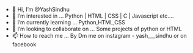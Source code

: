 - 👋 Hi, I’m @YashSindhu
- 👀 I’m interested in ... Python | HTML | CSS | C | Javascript etc....
- 🌱 I’m currently learning ... Python,HTML,CSS
- 💞️ I’m looking to collaborate on ... Some projects of python or HTML
- 📫 How to reach me ... By Dm me on instagram - yash___sindhu or on facebook

<!---
YashSindhu/YashSindhu is a ✨ special ✨ repository because its `README.md` (this file) appears on your GitHub profile.
You can click the Preview link to take a look at your changes.
--->
